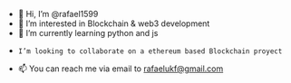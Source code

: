 - 👋 Hi, I’m @rafael1599
- 👀 I’m interested in Blockchain & web3 development
- 🌱 I’m currently learning python and js
-     I’m looking to collaborate on a ethereum based Blockchain proyect
- 📫 You can reach me via email to rafaelukf@gmail.com

<!---
--->
